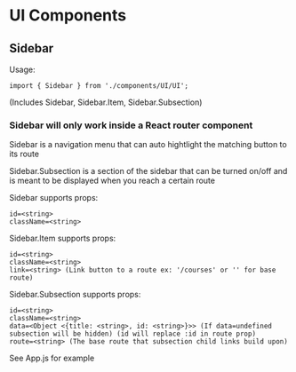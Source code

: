 # UI Components

## Sidebar

Usage: 

`import { Sidebar } from './components/UI/UI';` 

(Includes Sidebar, Sidebar.Item, Sidebar.Subsection)

### Sidebar will only work inside a React router component

Sidebar is a navigation menu that can auto hightlight the matching button to its route

Sidebar.Subsection is a section of the sidebar that can be turned on/off and is meant to be displayed when you reach a certain route

Sidebar supports props:

```
id=<string>
className=<string>
```

Sidebar.Item supports props:

```
id=<string>
className=<string>
link=<string> (Link button to a route ex: '/courses' or '' for base route)
```

Sidebar.Subsection supports props:

```
id=<string>
className=<string>
data=<Object <{title: <string>, id: <string>}>> (If data=undefined subsection will be hidden) (id will replace :id in route prop)
route=<string> (The base route that subsection child links build upon)
```

See App.js for example